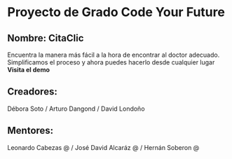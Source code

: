 # Proyecto de Grado Code Your Future
## Nombre: CitaClic
Encuentra la manera más fácil a la hora de encontrar al doctor adecuado. Simplificamos el proceso y ahora puedes hacerlo desde cualquier lugar **Visita el demo**
## Creadores: 
Débora Soto / Arturo Dangond / David Londoño
## Mentores: 
Leonardo Cabezas @ / José David Alcaráz @ / Hernán Soberon @

